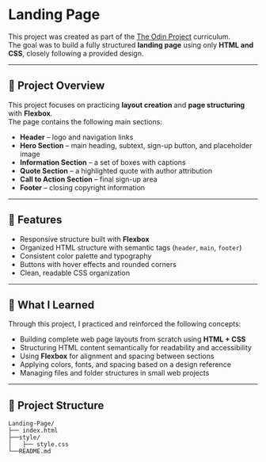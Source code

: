 # Landing Page  

This project was created as part of the [The Odin Project](https://www.theodinproject.com/lessons/foundations-landing-page) curriculum.  
The goal was to build a fully structured **landing page** using only **HTML and CSS**, closely following a provided design.  

---

## 🧱 Project Overview  

This project focuses on practicing **layout creation** and **page structuring** with **Flexbox**.  
The page contains the following main sections:  

- **Header** – logo and navigation links  
- **Hero Section** – main heading, subtext, sign-up button, and placeholder image  
- **Information Section** – a set of boxes with captions  
- **Quote Section** – a highlighted quote with author attribution  
- **Call to Action Section** – final sign-up area  
- **Footer** – closing copyright information  

---

## 🚀 Features  

- Responsive structure built with **Flexbox**  
- Organized HTML structure with semantic tags (`header`, `main`, `footer`)  
- Consistent color palette and typography  
- Buttons with hover effects and rounded corners  
- Clean, readable CSS organization  

---

## 🧠 What I Learned  

Through this project, I practiced and reinforced the following concepts:  

- Building complete web page layouts from scratch using **HTML + CSS**  
- Structuring HTML content semantically for readability and accessibility  
- Using **Flexbox** for alignment and spacing between sections  
- Applying colors, fonts, and spacing based on a design reference  
- Managing files and folder structures in small web projects  

---

## 🧩 Project Structure  

<pre><code>Landing-Page/ 
├── index.html 
├──style/ 
│   ├── style.css 
└──README.md<code><pre>
